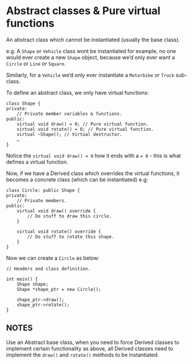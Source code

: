 # Abstract classes & Pure virtual functions

An abstract class which cannot be instantiated (usually the base class).

e.g. A `Shape` or `Vehicle` class wont be instantiated for example, no one would ever create a new `Shape` object, because we’d only ever want a `Circle` or `Line` or `Square`. 

Similarly, for a `Vehicle` we’d only ever instantiate a `Motorbike` or `Truck` sub-class.

To define an abstract class, we only have virtual functions:

```
class Shape {
private:
    // Private member variables & functions.
public:
    virtual void draw() = 0; // Pure virtual function.
    virtual void rotate() = 0; // Pure virtual function.
    virtual ~Shape(); // Virtual destructor.
    …
}
```

Notice the `virtual void draw() = 0` how it ends with a `= 0` - this is what defines a virtual function.

Now, if we have a Derived class which overrides the virtual functions, it becomes a concrete class (which can be instantiated) e.g:

```
class Circle: public Shape {
private:
    // Private members.
public:
    virtual void draw() override {
        // Do stuff to draw this circle.
    }
    
    virtual void rotate() override {
        // Do stuff to rotate this shape.
    }
}
```

Now we can create a `Circle` as below:

```
// Headers and class definition.

int main() {
    Shape shape;
    Shape *shape_ptr = new Circle();
    
    shape_ptr->draw();
    shape_ptr->rotate();
}
```

## NOTES

Use an Abstract base class, when you need to force Derived classes to implement certain functionality as above, all Derived classes need to implement the `draw()` and `rotate()` methods to be instantiated.